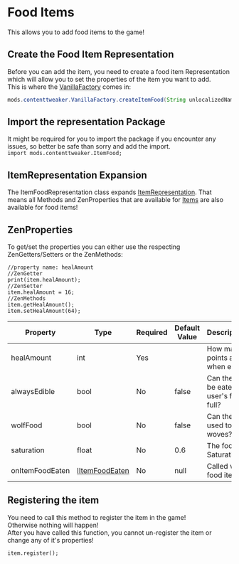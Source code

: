 # Food Items

This allows you to add food items to the game!

## Create the Food Item Representation
Before you can add the item, you need to create a food item Representation which will allow you to set the properties of the item you want to add.  
This is where the [VanillaFactory](/Mods/ContentTweaker/Vanilla/Creatable_Content/VanillaFactory/) comes in:
```JAVA
mods.contenttweaker.VanillaFactory.createItemFood(String unlocalizedName, int healAmount);
```

## Import the representation Package
It might be required for you to import the package if you encounter any issues, so better be safe than sorry and add the import.  
`import mods.contenttweaker.ItemFood;` 

## ItemRepresentation Expansion
The ItemFoodRepresentation class expands [ItemRepresentation](/Mods/ContentTweaker/Vanilla/Creatable_Content/Item/). That means all Methods and ZenProperties that are available for [Items](/Mods/ContentTweaker/Vanilla/Creatable_Content/Item/) are also available for food items!


## ZenProperties

To get/set the properties you can either use the respecting ZenGetters/Setters or the ZenMethods:
```
//property name: healAmount
//ZenGetter
print(item.healAmount);
//ZenSetter
item.healAmount = 16;
//ZenMethods
item.getHealAmount();
item.setHealAmount(64);
```

| Property        | Type           | Required | Default Value | Description/Notes                                           |
|---------------- |----------------|----------|---------------|-------------------------------------------------------------|
| healAmount      | int            | Yes      |               | How many food points are restored when eaten?               |
| alwaysEdible    | bool           | No       | false         | Can the food still be eaten if the user's food bar is full? |
| wolfFood        | bool           | No       | false         | Can the food be used to tame woves?                         |
| saturation      | float          | No       | 0.6           | The food's Saturation Value                                 |
| onItemFoodEaten | [IItemFoodEaten](/Mods/ContentTweaker/Vanilla/Advanced_Functionality/Functions/IItemFoodEaten/) | No       | null          | Called  when the food item is eaten                         |



## Registering the item
You need to call this method to register the item in the game!  
Otherwise nothing will happen!  
After you have called this function, you cannot un-register the item or change any of it's properties!

```
item.register();
```
